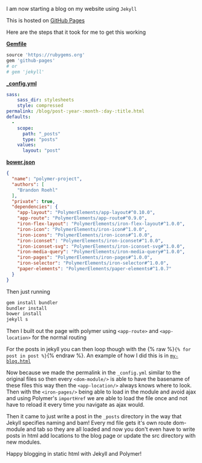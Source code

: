I am now starting a blog on my website using `Jekyll`

This is hosted on [GitHub Pages](https://pages.github.com)

Here are the steps that it took for me to get this working

**[Gemfile](https://github.com/BrandonRoehl/BrandonRoehl.GitHub.io/blob/master/Gemfile)**
```ruby
source 'https://rubygems.org'
gem 'github-pages'
# or
# gem 'jekyll'
```
**[_config.yml](https://github.com/BrandonRoehl/BrandonRoehl.GitHub.io/blob/master/_config.yml)**
```yaml
sass:
    sass_dir: stylesheets
    style: compressed
permalink: /blog/post-:year-:month-:day-:title.html
defaults:
  -
    scope:
      path: "_posts"
      type: "posts"
    values:
      layout: "post"
```
**[bower.json](https://github.com/BrandonRoehl/BrandonRoehl.GitHub.io/blob/master/bower.json)**
```json
{
  "name": "polymer-project",
  "authors": [
    "Brandon Roehl"
  ],
  "private": true,
  "dependencies": {
    "app-layout": "PolymerElements/app-layout#^0.10.0",
    "app-route": "PolymerElements/app-route#^0.9.0",
    "iron-flex-layout": "PolymerElements/iron-flex-layout#^1.0.0",
    "iron-icon": "PolymerElements/iron-icon#^1.0.0",
    "iron-icons": "PolymerElements/iron-icons#^1.0.0",
    "iron-iconset": "PolymerElements/iron-iconset#^1.0.0",
    "iron-iconset-svg": "PolymerElements/iron-iconset-svg#^1.0.0",
    "iron-media-query": "PolymerElements/iron-media-query#^1.0.0",
    "iron-pages": "PolymerElements/iron-pages#^1.0.0",
    "iron-selector": "PolymerElements/iron-selector#^1.0.0",
    "paper-elements": "PolymerElements/paper-elements#^1.0.7"
  }
}
```

Then just running
```bash
gem install bundler
bundler install
bower install
jekyll s
```

Then I built out the page with polymer using `<app-route>` and `<app-location>`
for the normal routing

For the posts in jekyll you can then loop though with the
{% raw %}`{% for post in post %}`{% endraw %}. An example of how I did this
is in
[`my-blog.html`](https://github.com/BrandonRoehl/BrandonRoehl.GitHub.io/blob/master/src/my-blog.html)

Now because we made the permalink in the `_config.yml` similar to the original
files so then every `<dom-module/>` is able to have the basename of these files
this way then the `<app-location/>` always knows where to look. Then with the
`<iron-pages/>` being able to load in the module and avoid ajax and using
Polymer's `importHref` we are able to load the file once and not have to reload
it every time you navigate as ajax would.

Then it came to just write a post in the `_posts` directory in the way that
Jekyll specifies naming and bam! Every md file gets it's own route dom-module
and tab so they are all loaded and now you don't even have to write posts in
html add locations to the blog page or update the src directory with new
modules.

Happy blogging in static html with Jekyll and Polymer!
